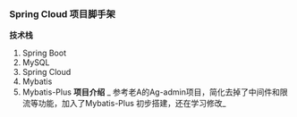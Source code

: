 ###  **Spring Cloud 项目脚手架** 

 **技术栈** 
1. Spring Boot
1. MySQL
1. Spring Cloud
1. Mybatis
1. Mybatis-Plus
 **项目介绍** 
 _ 参考老A的Ag-admin项目，简化去掉了中间件和限流等功能，加入了Mybatis-Plus
初步搭建，还在学习修改_ 
